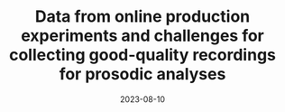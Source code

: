 ---
title: "Data from online production experiments and challenges for collecting good-quality recordings for prosodic analyses"
collection: talks
type: "Poster presentation"
permalink: /talks/2023-08-10-bevivino-ICPhS-2023
venue: "the International Congress of Phonetic Sciences (ICPhS 20) "
date: 2023-08-10
location: "Prague, Czechia"

citation: '<strong>Bevivino, D.</strong>, Hemforth, B., &amp; Turco, G. (2023, August 10). Data from online production experiments and challenges for collecting good-quality recordings for prosodic analyses. <em>20th International Congress of Phonetic Sciences (ICPhS 2023)</em>. Prague, Czechia. [<a href=&quot;https://drive.google.com/file/d/1xhL6D6uOU-dPWHvULJoRMxSmIqV2OkQG/view?usp=drivesdk&quot;>Poster</a> &amp; <a href=&quot;https://www.internationalphoneticassociation.org/icphs-proceedings/ICPhS2023/full_papers/152.pdf&quot;>Proceedings paper</a>]'
coauthors: 'B. Hemforth &amp; G. Turco'
category: posters
---